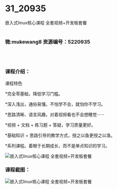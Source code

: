 # 31_20935
嵌入式linux核心课程 全套视频+开发板套餐
<br/></br>
<h3>微:mukewang8 资源编号：5220935</h3>
<br/></br>
<h3>课程介绍：</h3>
<p>课程特色</p>
<p>*完全零基础，降低学习门槛。</p>
<p>*深入浅出，通俗易懂。不怕学不会，就怕你不学习。</p>
<p>*思路清晰、语言风趣，对着视频看也不会想睡觉······</p>
<p>*视频 + 文档 + 练习题 + 答疑，学习质量更好。</p>
<p>*基础知识 + 思路引导的教学方式，授之以鱼更授之以渔。</p>
<p>*系列课程。着眼于长期成长，而不是单点知识的学习。</p>
<p><img src="https://www.ko996.com/wp-content/uploads/img/2021/08/1-76-300x102.png" alt="嵌入式linux核心课程 全套视频+开发板套餐"></p>
<div class="info-desc">
<h3>课程截图：</h3>
<p><img src="https://www.ko996.com/wp-content/uploads/img/2021/08/2-75.png" alt="嵌入式linux核心课程 全套视频+开发板套餐"></p>


			
</div>
